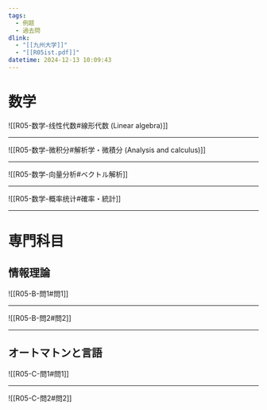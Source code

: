 ```yaml
---
tags:
  - 例题
  - 過去問
dlink:
  - "[[九州大学]]"
  - "[[R05ist.pdf]]"
datetime: 2024-12-13 10:09:43
---
```

# 数学 

![[R05-数学-线性代数#線形代数 (Linear algebra)]]

---
![[R05-数学-微积分#解析学・微積分 (Analysis and calculus)]]

---
![[R05-数学-向量分析#ベクトル解析]]

---
![[R05-数学-概率统计#確率・統計]]

---
# 専門科目
## 情報理論

![[R05-B-問1#問1]]

---
![[R05-B-問2#問2]]


---
## オートマトンと言語

![[R05-C-問1#問1]]

---
![[R05-C-問2#問2]]
